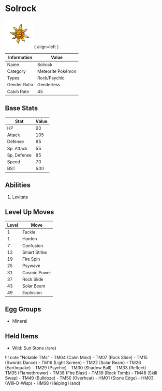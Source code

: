# Solrock

![Solrock](../images/pokemon/338.png){ align=left }

| Information | Value |
|------------|--------|
| Name | Solrock |
| Category | Meteorite Pokémon |
| Types | Rock/Psychic |
| Gender Ratio | Genderless |
| Catch Rate | 45 |

## Base Stats

| Stat | Value |
|------|-------|
| HP | 90 |
| Attack | 105 |
| Defense | 95 |
| Sp. Attack | 55 |
| Sp. Defense | 85 |
| Speed | 70 |
| BST | 500 |

## Abilities
1. Levitate

## Level Up Moves
| Level | Move |
|-------|------|
| 1 | Tackle |
| 1 | Harden |
| 7 | Confusion |
| 13 | Smart Strike |
| 19 | Fire Spin |
| 25 | Psywave |
| 31 | Cosmic Power |
| 37 | Rock Slide |
| 43 | Solar Beam |
| 49 | Explosion |

## Egg Groups
- Mineral

## Held Items
- Wild: Sun Stone (rare)

!!! note "Notable TMs"
    - TM04 (Calm Mind)
    - TM07 (Rock Slide)
    - TM15 (Swords Dance)
    - TM16 (Light Screen)
    - TM22 (Solar Beam)
    - TM26 (Earthquake)
    - TM29 (Psychic)
    - TM30 (Shadow Ball)
    - TM33 (Reflect)
    - TM35 (Flamethrower)
    - TM38 (Fire Blast)
    - TM39 (Rock Tomb)
    - TM48 (Skill Swap)
    - TM49 (Bulldoze)
    - TM50 (Overheat)
    - HM01 (Stone Edge)
    - HM03 (Will-O-Wisp)
    - HM08 (Helping Hand)
